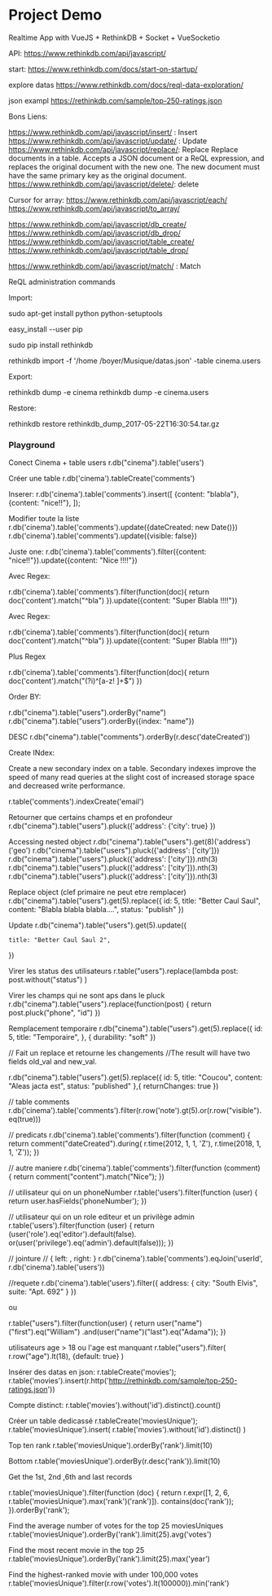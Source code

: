 # Project Demo

Realtime App with VueJS + RethinkDB + Socket + VueSocketio

API:
https://www.rethinkdb.com/api/javascript/


start:
https://www.rethinkdb.com/docs/start-on-startup/

explore datas
https://www.rethinkdb.com/docs/reql-data-exploration/


json exampl
https://rethinkdb.com/sample/top-250-ratings.json


Bons Liens:

https://www.rethinkdb.com/api/javascript/insert/ : Insert
https://www.rethinkdb.com/api/javascript/update/ : Update
https://www.rethinkdb.com/api/javascript/replace/: Replace
Replace documents in a table. Accepts a JSON document or a ReQL expression, and replaces the original document with the new one. The new document must have the same primary key as the original document.
https://www.rethinkdb.com/api/javascript/delete/: delete

Cursor for array: 
https://www.rethinkdb.com/api/javascript/each/
https://www.rethinkdb.com/api/javascript/to_array/

https://www.rethinkdb.com/api/javascript/db_create/
https://www.rethinkdb.com/api/javascript/db_drop/ 
https://www.rethinkdb.com/api/javascript/table_create/
https://www.rethinkdb.com/api/javascript/table_drop/




https://www.rethinkdb.com/api/javascript/match/ : Match




ReQL administration commands


Import:

sudo apt-get install python python-setuptools

easy_install --user pip

sudo pip install rethinkdb

rethinkdb import -f '/home
/boyer/Musique/datas.json'  -table cinema.users
 


 Export:
 
 rethinkdb dump -e cinema
 rethinkdb dump -e cinema.users



 Restore:

 rethinkdb restore rethinkdb_dump_2017-05-22T16:30:54.tar.gz


### Playground



Conect Cinema + table users
 r.db("cinema").table('users')

Créer une table
r.db('cinema').tableCreate('comments')

Inserer:
r.db('cinema').table('comments').insert([
  {content: "blabla"}, 
  {content: "nice!!"},
]);


Modifier toute la liste
r.db('cinema').table('comments').update({dateCreated: new Date()})
r.db('cinema').table('comments').update({visible: false})


Juste one:
r.db('cinema').table('comments').filter({content: "nice!!"}).update({content: "Nice !!!!"})


Avec Regex:

r.db('cinema').table('comments').filter(function(doc){
    return doc('content').match("^bla")
}).update({content: "Super Blabla !!!!"})



Avec Regex:

r.db('cinema').table('comments').filter(function(doc){
    return doc('content').match("^bla")
}).update({content: "Super Blabla !!!!"})

Plus Regex

r.db('cinema').table('comments').filter(function(doc){
    return doc('content').match("(?i)^[a-z\! ]+$")
})

Order BY:

r.db("cinema").table("users").orderBy("name")
r.db("cinema").table("users").orderBy({index: "name"})

DESC
r.db("cinema").table("comments").orderBy(r.desc('dateCreated'))


Create INdex:

Create a new secondary index on a table. Secondary indexes improve the speed of many read queries at the slight cost of increased storage space and decreased write performance. 

r.table('comments').indexCreate('email')


Retourner que certains champs et en profondeur
r.db("cinema").table("users").pluck({'address': {'city': true} })


Accessing nested object
r.db("cinema").table("users").get(8)('address')('geo')
r.db("cinema").table("users").pluck({'address': ['city']})
r.db("cinema").table("users").pluck({'address': ['city']}).nth(3)
r.db("cinema").table("users").pluck({'address': ['city']}).nth(3)
r.db("cinema").table("users").pluck({'address': ['city']}).nth(3)





Replace object (clef primaire ne peut etre remplacer)
r.db("cinema").table("users").get(5).replace({
  id: 5,
    title: "Better Caul Saul",
    content: "Blabla blabla blabla....",
    status: "publish"
})


Update
r.db("cinema").table("users").get(5).update({
  
    title: "Better Caul Saul 2",
})

Virer les status des utilisateurs
r.table("users").replace(lambda post:
    post.without("status")
)

Virer les champs qui ne sont aps dans le pluck
r.db("cinema").table("users").replace(function(post) {
    return post.pluck("phone", "id")
})

Remplacement temporaire
r.db("cinema").table("users").get(5).replace({
      id: 5,
      title: "Temporaire",
  }, {
      durability: "soft"
})

  
// Fait un replace et retourne les changements
//The result will have two fields old_val and new_val.


r.db("cinema").table("users").get(5).replace({
    id: 5,
    title: "Coucou",
    content: "Aleas jacta est",
    status: "published"
},{
    returnChanges: true
})


// table comments
r.db('cinema').table('comments').filter(r.row('note').gt(5).or(r.row("visible").eq(true)))

// predicats
r.db('cinema').table('comments').filter(function (comment) {
    return comment("dateCreated").during(
        r.time(2012, 1, 1, 'Z'), r.time(2018, 1, 1, 'Z'));
})

// autre maniere
r.db('cinema').table('comments').filter(function (comment) {
  return comment("content").match("Nice");
})

// utilisateur qui on un phoneNumber
r.table('users').filter(function (user) {
    return user.hasFields('phoneNumber');
})

// utilisateur qui on un role editeur et un privilège admin
r.table('users').filter(function (user) {
    return (user('role').eq('editor').default(false).
        or(user('privilege').eq('admin').default(false)));
})


// jointure
// { left: <left-document>, right: <right-document> }
r.db('cinema').table('comments').eqJoin('userId', r.db('cinema').table('users'))

//requete
r.db('cinema').table('users').filter({
    address: {
        city: "South Elvis",
        suite: "Apt. 692"
    }
})

ou

r.table("users").filter(function(user) {
    return user("name")("first").eq("William")
        .and(user("name")("last").eq("Adama"));
})


utilisateurs age > 18 ou l'age est manquant
r.table("users").filter(
    r.row("age").lt(18), {default: true}
)

Insérer des datas en json:
r.tableCreate('movies');
r.table('movies').insert(r.http('http://rethinkdb.com/sample/top-250-ratings.json'))


Compte distinct:
r.table('movies').without('id').distinct().count()

Créer un table dedicassé
r.tableCreate('moviesUnique');
r.table('moviesUnique').insert(
	r.table('movies').without('id').distinct()
)


Top ten rank
r.table('moviesUnique').orderBy('rank').limit(10)

Bottom
r.table('moviesUnique').orderBy(r.desc('rank')).limit(10)


Get the 1st, 2nd ,6th and last records

r.table('moviesUnique').filter(function (doc) {
  return r.expr([1, 2, 6, r.table('moviesUnique').max('rank')('rank')]).
    contains(doc('rank'));
}).orderBy('rank');


Find the average number of votes for the top 25 moviesUniques
r.table('moviesUnique').orderBy('rank').limit(25).avg('votes')


Find the most recent movie in the top 25
r.table('moviesUnique').orderBy('rank').limit(25).max('year')

Find the highest-ranked movie with under 100,000 votes
r.table('moviesUnique').filter(r.row('votes').lt(100000)).min('rank')


